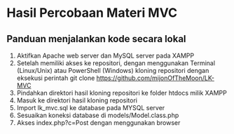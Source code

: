 # Hasil Percobaan Materi MVC

## Panduan menjalankan kode secara lokal
1. Aktifkan Apache web server dan MySQL server pada XAMPP
2. Setelah memiliki akses ke repositori, dengan menggunakan Terminal (Linux/Unix) atau PowerShell (Windows) kloning repositori dengan eksekusi perintah git clone https://github.com/mijonOfTheMoon/LK-MVC
2. Pindahkan direktori hasil kloning repositori ke folder htdocs milik XAMPP
3. Masuk ke direktori hasil kloning repositori
3. Import lk_mvc.sql ke database pada MYSQL server
4. Sesuaikan koneksi database di models/Model.class.php
5. Akses index.php?c=Post dengan menggunakan browser